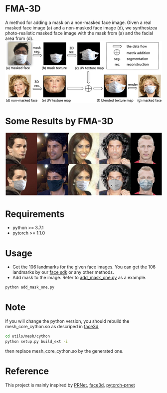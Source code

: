 # FMA-3D
A method for adding a mask on a non-masked face image. Given a real masked face image (a) and a non-masked face image (d), we synthesizea photo-realistic masked face image with the mask from (a) and the facial area from (d). 
![image](Data/images/FMA-3D.jpg)

# Some Results by FMA-3D
![image](Data/images/mask-sample.jpg)

# Requirements
* python >= 3.7.1
* pytorch >= 1.1.0

# Usage
* Get the 106 landmarks for the given face images.
You can get the  106 landmarks by our [face sdk](../../../face_sdk) or any other methods.
* Add mask to the image.
Refer to [add_mask_one.py](add_mask_one.py) as a example.
```sh
python add_mask_one.py
```

# Note
If you will change the python version, you should rebuild the mesh_core_cython.so as descriped in [face3d](https://github.com/YadiraF/face3d), 
```sh
cd utils/mesh/cython
python setup.py build_ext -i 
```
then replace mesh_core_cython.so by the generated one.

# Reference  
This project is mainly inspired by [PRNet](https://github.com/YadiraF/PRNet), [face3d](https://github.com/YadiraF/face3d), [pytorch-prnet](https://github.com/liguohao96/pytorch-prnet)